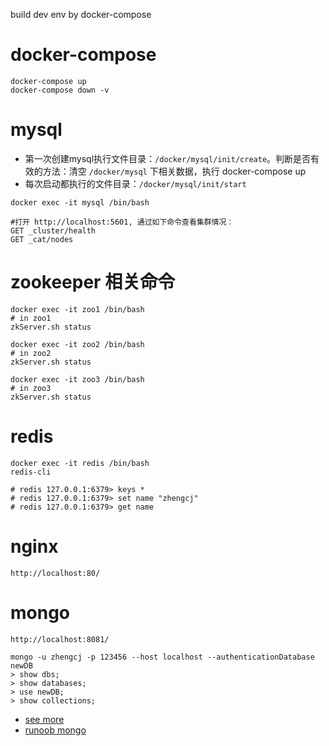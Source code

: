 build dev env by docker-compose

# docker-compose
```
docker-compose up
docker-compose down -v
```

# mysql 
+ 第一次创建mysql执行文件目录：`/docker/mysql/init/create`。判断是否有效的方法：清空 `/docker/mysql` 下相关数据，执行 docker-compose up
+ 每次启动都执行的文件目录：`/docker/mysql/init/start`
 
```
docker exec -it mysql /bin/bash

#打开 http://localhost:5601, 通过如下命令查看集群情况：
GET _cluster/health
GET _cat/nodes
```

# zookeeper 相关命令
```
docker exec -it zoo1 /bin/bash
# in zoo1
zkServer.sh status

docker exec -it zoo2 /bin/bash
# in zoo2
zkServer.sh status

docker exec -it zoo3 /bin/bash
# in zoo3
zkServer.sh status
```

# redis
```
docker exec -it redis /bin/bash
redis-cli

# redis 127.0.0.1:6379> keys *
# redis 127.0.0.1:6379> set name "zhengcj"
# redis 127.0.0.1:6379> get name

```

# nginx
```
http://localhost:80/
```

# mongo
```
http://localhost:8081/

mongo -u zhengcj -p 123456 --host localhost --authenticationDatabase newDB
> show dbs;
> show databases;
> use newDB;
> show collections;
```
+ [see more](https://blog.csdn.net/u011104991/article/details/81735960)
+ [runoob mongo](https://www.runoob.com/mongodb/)








